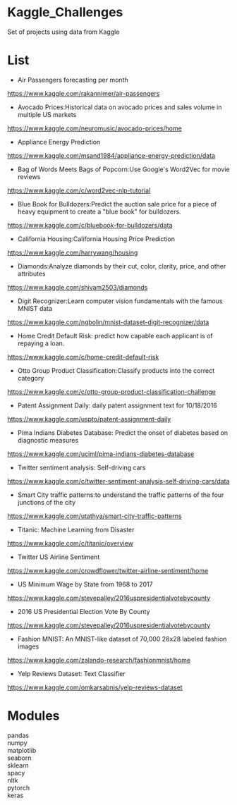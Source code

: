 # Kaggle_Challenges

Set of projects using data from Kaggle

# List 

- Air Passengers forecasting per month

https://www.kaggle.com/rakannimer/air-passengers

- Avocado Prices:Historical data on avocado prices and sales volume in multiple US markets

https://www.kaggle.com/neuromusic/avocado-prices/home

- Appliance Energy Prediction

https://www.kaggle.com/msand1984/appliance-energy-prediction/data

- Bag of Words Meets Bags of Popcorn:Use Google's Word2Vec for movie reviews

https://www.kaggle.com/c/word2vec-nlp-tutorial

- Blue Book for Bulldozers:Predict the auction sale price for a piece of heavy equipment to create a "blue book" for bulldozers.

https://www.kaggle.com/c/bluebook-for-bulldozers/data

- California Housing:California Housing Price Prediction

https://www.kaggle.com/harrywang/housing

- Diamonds:Analyze diamonds by their cut, color, clarity, price, and other attributes

https://www.kaggle.com/shivam2503/diamonds

- Digit Recognizer:Learn computer vision fundamentals with the famous MNIST data

https://www.kaggle.com/ngbolin/mnist-dataset-digit-recognizer/data

- Home Credit Default Risk: predict how capable each applicant is of repaying a loan.

https://www.kaggle.com/c/home-credit-default-risk

- Otto Group Product Classification:Classify products into the correct category

https://www.kaggle.com/c/otto-group-product-classification-challenge

- Patent Assignment Daily: daily patent assignment text for 10/18/2016

https://www.kaggle.com/uspto/patent-assignment-daily

- Pima Indians Diabetes Database: Predict the onset of diabetes based on diagnostic measures

https://www.kaggle.com/uciml/pima-indians-diabetes-database

- Twitter sentiment analysis: Self-driving cars

https://www.kaggle.com/c/twitter-sentiment-analysis-self-driving-cars/data

- Smart City traffic patterns:to understand the traffic patterns of the four junctions of the city

https://www.kaggle.com/utathya/smart-city-traffic-patterns

- Titanic: Machine Learning from Disaster

https://www.kaggle.com/c/titanic/overview

- Twitter US Airline Sentiment

https://www.kaggle.com/crowdflower/twitter-airline-sentiment/home

- US Minimum Wage by State from 1968 to 2017

https://www.kaggle.com/stevepalley/2016uspresidentialvotebycounty

- 2016 US Presidential Election Vote By County

https://www.kaggle.com/stevepalley/2016uspresidentialvotebycounty

- Fashion MNIST: An MNIST-like dataset of 70,000 28x28 labeled fashion images

https://www.kaggle.com/zalando-research/fashionmnist/home

- Yelp Reviews Dataset: Text Classifier 

https://www.kaggle.com/omkarsabnis/yelp-reviews-dataset



# Modules

pandas<br>
numpy<br>
matplotlib<br>
seaborn<br>
sklearn<br>
spacy<br>
nltk<br>
pytorch<br>
keras<br>
